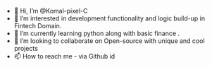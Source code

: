 - 👋 Hi, I’m @Komal-pixel-C
- 👀 I’m interested in development functionality and logic build-up in Fintech Domain.
- 🌱 I’m currently learning python along with basic finance .
- 💞️ I’m looking to collaborate on Open-source with unique and cool projects 
- 📫 How to reach me - via Github id 

<!---
Komal-pixel-C/Komal-pixel-C is a ✨ special ✨ repository because its `README.md` (this file) appears on your GitHub profile.
You can click the Preview link to take a look at your changes.
--->
